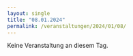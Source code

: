 ```yaml
---
layout: single
title: "08.01.2024"
permalink: /veranstaltungen/2024/01/08/
---
```


Keine Veranstaltung an diesem Tag.
